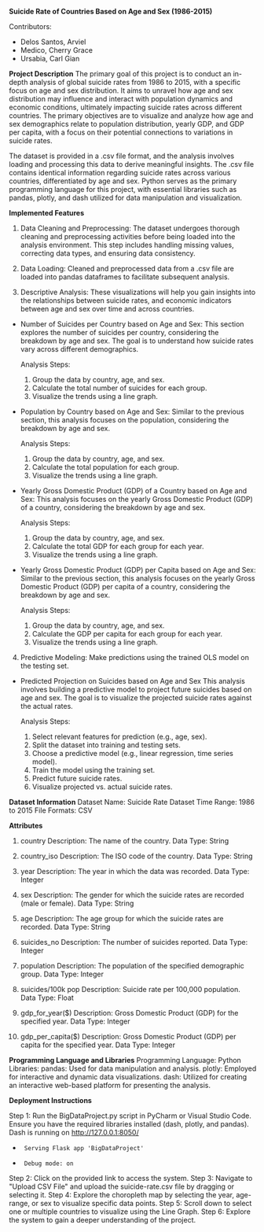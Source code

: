 **Suicide Rate of Countries Based on Age and Sex (1986-2015)**

Contributors: 

* Delos Santos, Arviel
* Medico, Cherry Grace
* Ursabia, Carl Gian

**Project Description**
The primary goal of this project is to conduct an in-depth analysis of global suicide rates from 1986 to 2015, with a specific focus on age and sex distribution. It aims to unravel how age and sex distribution may influence and interact with population dynamics and economic conditions, ultimately impacting suicide rates across different countries. The primary objectives are to visualize and analyze how age and sex demographics relate to population distribution, yearly GDP, and GDP per capita, with a focus on their potential connections to variations in suicide rates.

The dataset is provided in a .csv file format, and the analysis involves loading and processing this data to derive meaningful insights. The .csv file contains identical information regarding suicide rates across various countries, differentiated by age and sex. Python serves as the primary programming language for this project, with essential libraries such as pandas, plotly, and dash utilized for data manipulation and visualization. 

**Implemented Features**
1. Data Cleaning and Preprocessing: The dataset undergoes thorough cleaning and preprocessing activities before being loaded into the analysis environment. This step includes handling missing values, correcting data types, and ensuring data consistency.

2. Data Loading: Cleaned and preprocessed data from a .csv file are loaded into pandas dataframes to facilitate subsequent analysis.

3. Descriptive Analysis: These visualizations will help you gain insights into the relationships between suicide rates, and economic indicators between age and sex over time and across countries.

 - Number of Suicides per Country based on Age and Sex:
    This section explores the number of suicides per country, considering the breakdown by age and sex. The goal is to understand how suicide rates vary across different demographics.

    Analysis Steps:    
    1. Group the data by country, age, and sex.
    2. Calculate the total number of suicides for each group.
    3. Visualize the trends using a line graph.

 - Population by Country based on Age and Sex:
    Similar to the previous section, this analysis focuses on the population, considering the breakdown by age and sex.

    Analysis Steps:
    1. Group the data by country, age, and sex.
    2. Calculate the total population for each group.
    3. Visualize the trends using a line graph.    

 - Yearly Gross Domestic Product (GDP) of a Country based on Age and Sex:
    This analysis focuses on the yearly Gross Domestic Product (GDP) of a country, considering the breakdown by age and sex.

    Analysis Steps:
    1. Group the data by country, age, and sex.
    2. Calculate the total GDP for each group for each year.
    3. Visualize the trends using a line graph.


 - Yearly Gross Domestic Product (GDP) per Capita based on Age and Sex:
    Similar to the previous section, this analysis focuses on the yearly Gross Domestic Product (GDP) per capita of a country, considering the breakdown by age and sex.

    Analysis Steps:
    1. Group the data by country, age, and sex.
    2. Calculate the GDP per capita for each group for each year.
    3. Visualize the trends using a line graph.


4. Predictive Modeling: Make predictions using the trained OLS model on the testing set.

- Predicted Projection on Suicides based on Age and Sex
    This analysis involves building a predictive model to project future suicides based on age and sex. The goal is to visualize the projected suicide rates against the actual rates.      

    Analysis Steps:
    1. Select relevant features for prediction (e.g., age, sex).
    2. Split the dataset into training and testing sets.
    3. Choose a predictive model (e.g., linear regression, time series model).
    4. Train the model using the training set.
    5. Predict future suicide rates.
    6. Visualize projected vs. actual suicide rates.



**Dataset Information**
    Dataset Name: Suicide Rate Dataset
    Time Range: 1986 to 2015
    File Formats: CSV   

**Attributes**
1. country
Description: The name of the country.
Data Type: String

2. country_iso
Description: The ISO code of the country.
Data Type: String

3. year
Description: The year in which the data was recorded.
Data Type: Integer

4. sex
Description: The gender for which the suicide rates are recorded (male or female).
Data Type: String

5. age
Description: The age group for which the suicide rates are recorded.
Data Type: String

6. suicides_no
Description: The number of suicides reported.
Data Type: Integer

7. population
Description: The population of the specified demographic group.
Data Type: Integer

8. suicides/100k pop
Description: Suicide rate per 100,000 population.
Data Type: Float

9. gdp_for_year($)
Description: Gross Domestic Product (GDP) for the specified year.
Data Type: Integer

10. gdp_per_capita($)
Description: Gross Domestic Product (GDP) per capita for the specified year.
Data Type: Integer


**Programming Language and Libraries**
    Programming Language: 
        Python
    Libraries:
        pandas: Used for data manipulation and analysis.
        plotly: Employed for interactive and dynamic data visualizations.
        dash: Utilized for creating an interactive web-based platform for presenting the analysis.

**Deployment Instructions**

Step 1: Run the BigDataProject.py script in PyCharm or Visual Studio Code. Ensure you have the required libraries installed (dash, plotly, and pandas).
    Dash is running on http://127.0.0.1:8050/

 *      Serving Flask app 'BigDataProject'
 *      Debug mode: on

Step 2: Click on the provided link to access the system.
Step 3: Navigate to "Upload CSV File" and upload the suicide-rate.csv file by dragging or selecting it.
Step 4: Explore the choropleth map by selecting the year, age-range, or sex to visualize specific data points.
Step 5: Scroll down to select one or multiple countries to visualize using the Line Graph.
Step 6: Explore the system to gain a deeper understanding of the project.
